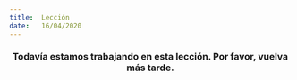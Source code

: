 ```yaml
---
title:  Lección
date:   16/04/2020
---
```


### <center>Todavía estamos trabajando en esta lección. Por favor, vuelva más tarde.</center>